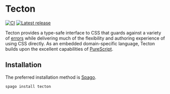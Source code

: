 # Tecton

[![CI](https://github.com/nsaunders/purescript-tecton/workflows/CI/badge.svg?branch=master)](https://github.com/nsaunders/purescript-tecton/actions?query=workflow%3ACI+branch%3Amaster)
[![Latest release](http://img.shields.io/github/release/nsaunders/purescript-tecton.svg)](https://github.com/nsaunders/purescript-tecton/releases)

Tecton provides a type-safe interface to CSS that guards against a variety of [errors](examples/TypeSafety.purs) while delivering much of the flexibility and authoring experience of using CSS directly. As an embedded domain-specific language, Tecton builds upon the excellent capabilities of [PureScript](https://purescript.org).

## Installation

The preferred installation method is [Spago](https://github.com/purescript/spago).

```sh
spago install tecton
```
